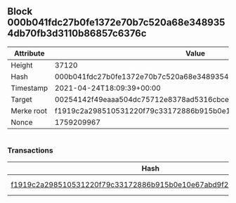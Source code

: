 ## Block 000b041fdc27b0fe1372e70b7c520a68e3489354db70fb3d3110b86857c6376c

Attribute | Value
--- | ---
Height | 37120
Hash | 000b041fdc27b0fe1372e70b7c520a68e3489354db70fb3d3110b86857c6376c
Timestamp | 2021-04-24T18:09:39+00:00
Target | 00254142f49eaaa504dc75712e8378ad5316cbcead634704b3734b6271167cc4
Merke root | f1919c2a298510531220f79c33172886b915b0e10e67abd9f2a8e9d943e5b126
Nonce | 1759209967

```

```

### Transactions

Hash | Amount
--- | ---
[f1919c2a298510531220f79c33172886b915b0e10e67abd9f2a8e9d943e5b126](f1919c2a298510531220f79c33172886b915b0e10e67abd9f2a8e9d943e5b126.md) | 10.00000000 SKEPTI 
